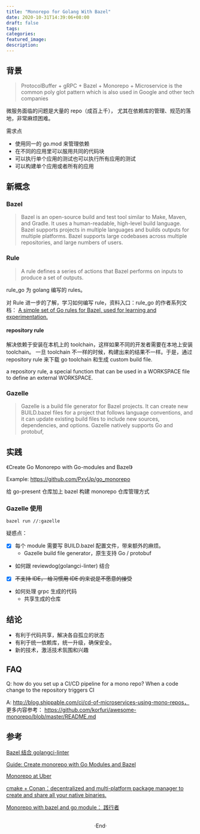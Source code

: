 ```yaml
---
title: "Monorepo for Golang With Bazel"
date: 2020-10-31T14:39:06+08:00
draft: false
tags: 
categories: 
featured_image: 
description: 
---
```


## 背景

> ProtocolBuffer + gRPC + Bazel + Monorepo + Microservice is the common poly glot pattern which is also used in Google and other tech companies

微服务面临的问题是大量的 repo（成百上千）， 尤其在依赖库的管理、规范的落地，非常麻烦困难。

需求点
- 使用同一的 go.mod 来管理依赖
- 在不同的应用里可以服用共同的代码块
- 可以执行单个应用的测试也可以执行所有应用的测试
- 可以构建单个应用或者所有的应用

## 新概念

### Bazel
> Bazel is an open-source build and test tool similar to Make, Maven, and Gradle. 
> It uses a human-readable, high-level build language. 
> Bazel supports projects in multiple languages and builds outputs for multiple platforms.
> Bazel supports large codebases across multiple repositories, and large numbers of users.

### Rule 
>A rule defines a series of actions that Bazel performs on inputs to produce a set of outputs.

rule_go 为 golang 编写的 rules。

对 Rule 进一步的了解，学习如何编写 rule，资料入口：rule_go 的作者系列文档： [A simple set of Go rules for Bazel, used for learning and experimentation.](https://github.com/jayconrod/rules_go_simple)

#### repository rule 
解决依赖于安装在本机上的 toolchain，这样如果不同的开发者需要在本地上安装 toolchain。 
一旦 toolchain 不一样的时候，构建出来的结果不一样。于是，通过 repository rule 来下载 go toolchain 和生成 custom build file. 

a repository rule, a special function that can be used in a WORKSPACE file to define an external WORKSPACE.

### Gazelle 
> Gazelle is a build file generator for Bazel projects. It can create new BUILD.bazel files for a project that follows language conventions,
> and it can update existing build files to include new sources, dependencies, and options. Gazelle natively supports Go and protobuf, 

## 实践 
《Create Go Monorepo with Go-modules and Bazel》

Example: https://github.com/PxyUp/go_monorepo 

给 go-present 仓库加上 bazel 构建 monorepo 仓库管理方式

### Gazelle 使用
```
bazel run //:gazelle
```

疑惑点：

- [x] 每个 module 需要写 BUILD.bazel 配置文件，带来额外的麻烦。
    - Gazelle build file generator，原生支持 Go / protobuf
- 如何跟 reviewdog(golangci-linter) 结合
- [x] ~~不支持 IDE， 给习惯用 IDE 的来说是不愿意的接受~~
- 如何处理 grpc 生成的代码
    - 共享生成的仓库

## 结论
- 有利于代码共享，解决各自孤立的状态
- 有利于统一依赖库，统一升级，确保安全。
- 新的技术，激活技术氛围和兴趣

## FAQ 
Q: how do you set up a CI/CD pipeline for a mono repo? When a code change to the repository triggers CI

A: http://blog.shippable.com/ci/cd-of-microservices-using-mono-repos， 更多内容参考： https://github.com/korfuri/awesome-monorepo/blob/master/README.md

## 参考
[Bazel 结合 golangci-linter](https://github.com/atlassian/bazel-tools)

[Guide: Create monorepo with Go Modules and Bazel](https://www.reddit.com/r/golang/comments/dfod3o/guide_create_monorepo_with_go_modules_and_bazel/) 

[Monorepo at Uber](https://www.reddit.com/r/golang/comments/gjo2ei/building_ubers_go_monorepo_with_bazel/)

[cmake + Conan：decentralized and multi-platform package manager to create and share all your native binaries.](https://conan.io/)

[Monorepo with bazel and go module： 践行者](https://hardyantz.medium.com/)

<br>

<center>  ·End·  </center>
